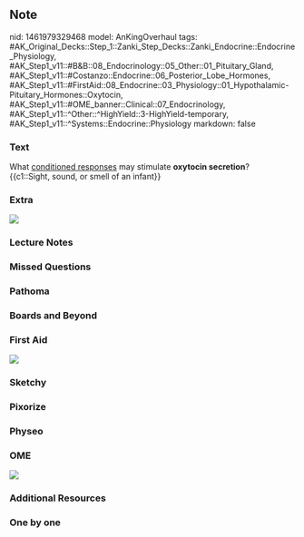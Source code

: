 ## Note
nid: 1461979329468
model: AnKingOverhaul
tags: #AK_Original_Decks::Step_1::Zanki_Step_Decks::Zanki_Endocrine::Endocrine_Physiology, #AK_Step1_v11::#B&B::08_Endocrinology::05_Other::01_Pituitary_Gland, #AK_Step1_v11::#Costanzo::Endocrine::06_Posterior_Lobe_Hormones, #AK_Step1_v11::#FirstAid::08_Endocrine::03_Physiology::01_Hypothalamic-Pituitary_Hormones::Oxytocin, #AK_Step1_v11::#OME_banner::Clinical::07_Endocrinology, #AK_Step1_v11::^Other::^HighYield::3-HighYield-temporary, #AK_Step1_v11::^Systems::Endocrine::Physiology
markdown: false

### Text
<div>
  What <u>conditioned responses</u> may stimulate <b>oxytocin
  secretion</b>?
</div>
<div>
  {{c1::Sight, sound, or smell of an infant}}
</div>

### Extra
<img src="paste-458582248128701.jpg">

### Lecture Notes


### Missed Questions


### Pathoma


### Boards and Beyond


### First Aid
<img src="tmpObYyEp.png">

### Sketchy


### Pixorize


### Physeo


### OME
<div class="ome-widget">
  <a href=
  "https://onlinemeded.org/spa/endocrinology?ref=anki"><img src=
  "_OME_AnkiFlashcards_Topic_5.png"></a>
</div>

### Additional Resources


### One by one

